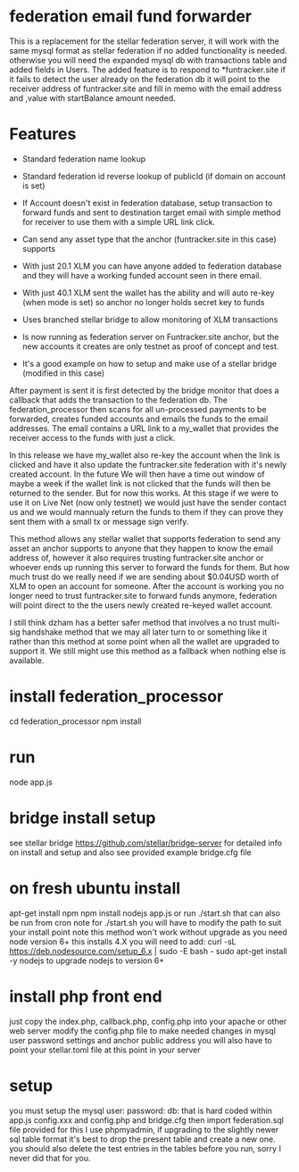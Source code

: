 # federation email fund forwarder
This is a replacement for the stellar federation server, it will work with the same mysql format as stellar federation if no added functionality is needed. otherwise you will need the expanded mysql db with transactions table and added fields in Users.  The added feature is to respond to <email>*funtracker.site if it fails to detect the user already on the federation db it will point to the receiver address of funtracker.site and fill in memo with the email address and ,value with startBalance amount needed.

# Features

* Standard federation name lookup

* Standard federation id reverse lookup of publicId (if domain on account is set)

* If Account doesn't exist in federation database, setup transaction to forward funds and sent to destination target email with simple method for receiver to use them with a simple URL link click.

* Can send any asset type that the anchor (funtracker.site in this case) supports

* With just 20.1 XLM you can have anyone added to federation database and they will have a working funded account seen in there email.

* With just 40.1 XLM sent the wallet has the ability and will auto re-key (when mode is set) so anchor no longer holds secret key to funds

* Uses branched stellar bridge to allow monitoring of XLM transactions

* Is now running as federation server on Funtracker.site anchor, but the new accounts it creates are only testnet as proof of concept and test.

* It's a good example on how to setup and make use of a stellar bridge (modified in this case) 

After payment is sent it is first detected by the bridge monitor that does a callback that adds the transaction to the federation db. The federation_processor then scans for all un-processed payments to be forwarded, creates funded accounts and emails the funds to the email addresses.  The email contains a URL link to a my_wallet that provides the receiver access to the funds with just a click.

In this release we have my_wallet also re-key the account when the link is clicked and have it also update the funtracker.site federation with it's newly created account.  In the future We will then have a time out window of maybe a week if the wallet link is not clicked that the funds will then be returned to the sender.  But for now this works.  At this stage if we were to use it on Live Net (now only testnet) we would just have the sender contact us and we would mannualy return the funds to them if they can prove they sent them with a small tx or message sign verify.

This method allows any stellar wallet that supports federation to send any asset an anchor supports to anyone that they happen to know the email address of, however it also requires trusting funtracker.site anchor or whoever ends up running this server to forward the funds for them. But how much trust do we really need if we are sending about $0.04USD worth of XLM to open an account for someone.  After the account is working you no longer need to trust funtracker.site to forward funds anymore, federation will point direct to the the users newly created re-keyed wallet account.

I still think dzham has a better safer method that involves a no trust multi-sig handshake method that we may all later turn to or something like it rather than this method at some point when all the wallet are upgraded to support it.  We still might use this method as a fallback when nothing else is available.
 
# install federation_processor
cd federation_processor
npm install

# run
node app.js

# bridge install setup
see stellar bridge https://github.com/stellar/bridge-server for detailed info on install and setup and also see provided example bridge.cfg file


# on fresh ubuntu install
 apt-get install npm
 npm install 
 nodejs app.js
or run ./start.sh that can also be run from cron
note for ./start.sh you will have to modify the path to suit your install point
note this method won't work without upgrade as you need node version 6+ this installs 4.X
you will need to add:
curl -sL https://deb.nodesource.com/setup_6.x | sudo -E bash -
sudo apt-get install -y nodejs
to upgrade nodejs to version 6+

# install php front end
just copy the index.php, callback.php, config.php into your apache or other web server
modify the config.php file to make needed changes in mysql user password settings and anchor public address
you will also have to point your stellar.toml file at this point in your server

# setup
 you must setup the mysql user: password:  db: that is hard coded within app.js config.xxx  and config.php and bridge.cfg
 then import federation.sql file provided
 for this I use phpmyadmin, if upgrading to the slightly newer sql table format it's best to drop the present table and create a new one.
 you should also delete the test entries in the tables before you run, sorry I never did that for you.




 
